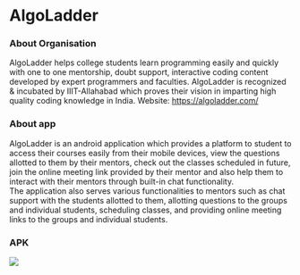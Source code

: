 # AlgoLadder
### About Organisation
AlgoLadder helps college students learn programming easily and quickly with one to one mentorship, doubt support, interactive coding content developed by expert programmers and faculties. AlgoLadder is recognized & incubated by IIIT-Allahabad which proves their vision in imparting high quality coding knowledge in India.
Website: https://algoladder.com/
### About app
AlgoLadder is an android application which provides a platform to student to access their courses easily from their mobile devices, view the questions allotted to them by their mentors, check out the classes scheduled in future, join the online meeting link provided by their mentor and also help them to interact with their mentors through built-in chat functionality.<br>
The application also serves various functionalities to mentors such as chat support with the students allotted to them, allotting questions to the groups and individual students, scheduling classes, and providing online meeting links to the groups and individual students.
### APK 
<a href="https://play.google.com/store/apps/details?id=com.algoladder.algoladder&hl=en&gl=US" target="_blank"><img src="https://i.imgur.com/nhuCT37.png" ></a>
